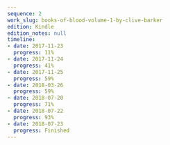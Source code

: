 ```yaml
---
sequence: 2
work_slug: books-of-blood-volume-1-by-clive-barker
edition: Kindle
edition_notes: null
timeline:
- date: 2017-11-23
  progress: 11%
- date: 2017-11-24
  progress: 41%
- date: 2017-11-25
  progress: 59%
- date: 2018-03-26
  progress: 59%
- date: 2018-07-20
  progress: 71%
- date: 2018-07-22
  progress: 93%
- date: 2018-07-23
  progress: Finished
---
```


